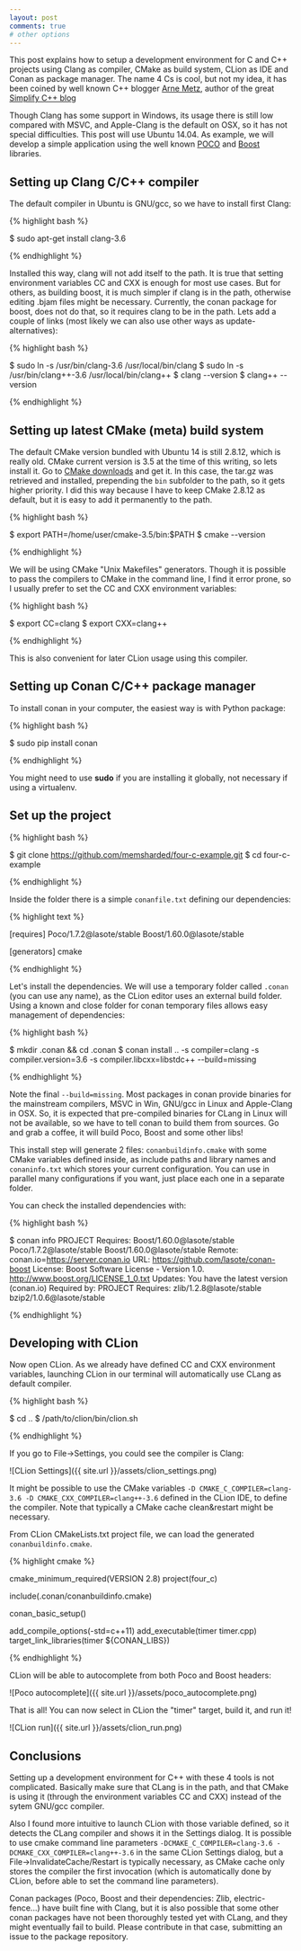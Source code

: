 ```yaml
---
layout: post
comments: true
# other options
---
```


This post explains how to setup a development environment for C and C++ projects
using Clang as compiler, CMake as build system, CLion as IDE and Conan
as package manager. The name 4 Cs is cool, but not my idea, it has been
coined by well known C++ blogger [Arne Metz](https://twitter.com/arne_mertz), author
of the great [Simplify C++ blog](http://arne-mertz.de/)

Though Clang has some support in Windows, its usage there is still low compared with MSVC,
and Apple-Clang is the default on OSX, so it has not special difficulties. This post
will use Ubuntu 14.04. As example, we will develop a simple application using the
well known [POCO](http://pocoproject.org/) and [Boost](http://www.boost.org/) libraries.


<h2 class="section-heading">Setting up Clang C/C++ compiler</h2>

The default compiler in Ubuntu is GNU/gcc, so we have to install first Clang:

{% highlight bash %}

$ sudo apt-get install clang-3.6

{% endhighlight %}

Installed this way, clang will not add itself to the path. It is true that
setting environment variables CC and CXX is enough for most use cases. But
for others, as building boost, it is much simpler if clang is in the path,
otherwise editing .bjam files might be necessary. Currently, the conan package for boost,
does not do that, so it requires clang to be in the path. Lets add a couple of links
(most likely we can also use other ways as update-alternatives):

{% highlight bash %}

$ sudo ln -s /usr/bin/clang-3.6 /usr/local/bin/clang
$ sudo ln -s /usr/bin/clang++-3.6 /usr/local/bin/clang++
$ clang --version
$ clang++ --version

{% endhighlight %}


<h2 class="section-heading">Setting up latest CMake (meta) build system</h2>

The default CMake version bundled with Ubuntu 14 is still 2.8.12, which is really old.
CMake current version is 3.5 at the time of this writing, so lets install it. Go to
[CMake downloads](https://cmake.org/download/) and get it. In this case, the tar.gz
was retrieved and installed, prepending the ``bin`` subfolder to the path, so it gets
higher priority. I did this way because I have to keep CMake 2.8.12 as default, but
it is easy to add it permanently to the path.


{% highlight bash %}

$ export PATH=/home/user/cmake-3.5/bin:$PATH
$ cmake --version

{% endhighlight %}

We will be using CMake "Unix Makefiles" generators. Though it is possible to pass
the compilers to CMake in the command line, I find it error prone, so I usually
prefer to set the CC and CXX environment variables:

{% highlight bash %}

$ export CC=clang
$ export CXX=clang++

{% endhighlight %}

This is also convenient for later CLion usage using this compiler.

<h2 class="section-heading">Setting up Conan C/C++ package manager</h2>

To install conan in your computer, the easiest way is with Python package:

{% highlight bash %}

$ sudo pip install conan

{% endhighlight %}

You might need to use **sudo** if you are installing it globally, not necessary
if using a virtualenv.


<h2 class="section-heading">Set up the project</h2>

{% highlight bash %}

$ git clone https://github.com/memsharded/four-c-example.git
$ cd four-c-example

{% endhighlight %}

Inside the folder there is a simple ``conanfile.txt`` defining our dependencies:

{% highlight text %}

[requires]
Poco/1.7.2@lasote/stable
Boost/1.60.0@lasote/stable

[generators]
cmake

{% endhighlight %}

Let's install the dependencies. We will use a temporary folder called ``.conan``
(you can use any name), as the CLion editor uses an external build folder. Using
a known and close folder for conan temporary files allows easy management of dependencies:

{% highlight bash %}

$ mkdir .conan && cd .conan
$ conan install .. -s compiler=clang -s compiler.version=3.6 -s compiler.libcxx=libstdc++ --build=missing

{% endhighlight %}

Note the final ``--build=missing``. Most packages in conan provide binaries for the mainstream compilers,
MSVC in Win, GNU/gcc in Linux and Apple-Clang in OSX. So, it is expected that pre-compiled binaries
for CLang in Linux will not be available, so we have to tell conan to build them from sources.
Go and grab a coffee, it will build Poco, Boost and some other libs!

This install step will generate 2 files: ``conanbuildinfo.cmake`` with some CMake variables
defined inside, as include paths and library names and ``conaninfo.txt`` which stores your current
configuration. You can use in parallel many configurations if you want, just place each one in a
separate folder.

You can check the installed dependencies with:

{% highlight bash %}

$ conan info
PROJECT
    Requires:
        Boost/1.60.0@lasote/stable
        Poco/1.7.2@lasote/stable
Boost/1.60.0@lasote/stable
    Remote: conan.io=https://server.conan.io
    URL: https://github.com/lasote/conan-boost
    License: Boost Software License - Version 1.0. http://www.boost.org/LICENSE_1_0.txt
    Updates: You have the latest version (conan.io)
    Required by:
        PROJECT
    Requires:
        zlib/1.2.8@lasote/stable
        bzip2/1.0.6@lasote/stable

{% endhighlight %}


<h2 class="section-heading">Developing with CLion</h2>

Now open CLion. As we already have defined CC and CXX environment variables, launching CLion in
our terminal will automatically use CLang as default compiler.

{% highlight bash %}

$ cd ..
$ /path/to/clion/bin/clion.sh

{% endhighlight %}

If you go to File->Settings, you could see the compiler is Clang:

![CLion Settings]({{ site.url }}/assets/clion_settings.png)

It might be possible to use the CMake variables ``-D CMAKE_C_COMPILER=clang-3.6 -D CMAKE_CXX_COMPILER=clang++-3.6``
defined in the CLion IDE, to define the compiler. Note that typically a CMake cache clean&restart might be necessary.

From CLion CMakeLists.txt project file, we can load the generated ``conanbuildinfo.cmake``.

{% highlight cmake %}

cmake_minimum_required(VERSION 2.8)
project(four_c)

include(.conan/conanbuildinfo.cmake)

conan_basic_setup()

add_compile_options(-std=c++11)
add_executable(timer timer.cpp)
target_link_libraries(timer ${CONAN_LIBS})

{% endhighlight %}

CLion will be able to autocomplete from both Poco and Boost headers:

![Poco autocomplete]({{ site.url }}/assets/poco_autocomplete.png)

That is all! You can now select in CLion the "timer" target, build it, and run it!

![CLion run]({{ site.url }}/assets/clion_run.png)


<h2 class="section-heading">Conclusions</h2>

Setting up a development environment for C++ with these 4 tools is not complicated.
Basically make sure that CLang is in the path, and that CMake is using it (through
the environment variables CC and CXX) instead of the sytem GNU/gcc compiler.

Also I found more intuitive to launch CLion with those variable defined, so it detects
the CLang compiler and shows it in the Settings dialog. It is possible to use cmake command line
parameters ``-DCMAKE_C_COMPILER=clang-3.6 -DCMAKE_CXX_COMPILER=clang++-3.6`` in the same CLion
Settings dialog, but a File->InvalidateCache/Restart is typically necessary, as CMake cache only
stores the compiler the first invocation (which is automatically done by CLion, before able to set
the command line parameters).

Conan packages (Poco, Boost and their dependencies: Zlib, electric-fence...) have built fine
with Clang, but it is also possible that some other conan packages have not been thoroughly
tested yet with CLang, and they might eventually fail to build. Please contribute in that
case, submitting an issue to the package repository.
